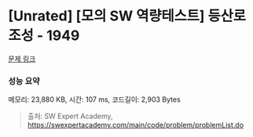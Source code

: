 # [Unrated] [모의 SW 역량테스트] 등산로 조성 - 1949 

[문제 링크](https://swexpertacademy.com/main/code/problem/problemDetail.do?contestProbId=AV5PoOKKAPIDFAUq) 

### 성능 요약

메모리: 23,880 KB, 시간: 107 ms, 코드길이: 2,903 Bytes



> 출처: SW Expert Academy, https://swexpertacademy.com/main/code/problem/problemList.do